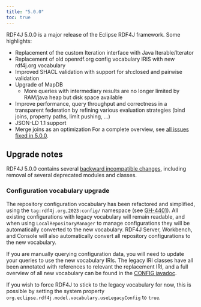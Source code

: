 ```yaml
---
title: "5.0.0"
toc: true
---
```

RDF4J 5.0.0 is a major release of the Eclipse RDF4J framework. Some highlights:

- Replacement of the custom Iteration interface with Java Iterable/Iterator
- Replacement of old openrdf.org config vocabulary IRIS with new rdf4j.org vocabulary
- Improved SHACL validation with support for sh:closed and pairwise validation
- Upgrade of MapDB
  - More queries with intermediary results are no longer limited by RAM/java heap but disk space available
- Improve performance, query throughput and correctness in a transparent federation by refining various evaluation strategies (bind joins, property paths, limit pushing, ...)
- JSON-LD 1.1 support
- Merge joins as an optimization
For a complete overview, see [all issues fixed in 5.0.0](https://github.com/eclipse/rdf4j/milestone/80?closed=1).

## Upgrade notes

RDF4J 5.0.0 contains several [backward incompatible
changes](https://github.com/eclipse/rdf4j/issues?q=is%3Aclosed+is%3Aissue+label%3A%22%E2%9B%94+Not+backwards+compatible%22+milestone%3A%225.0.0%22), including removal of several deprecated modules and classes.

### Configuration vocabulary upgrade

The repository configuration vocabulary has been refactored and simplified, using the `tag:rdf4j.org,2023:config/` namespace (see [GH-4401](https://github.com/eclipse-rdf4j/rdf4j/issues/4401)). All existing configurations with legacy vocabulary will remain readable, and when using `LocalRepositoryManager` to manage configurations they will be automatically converted to the new vocabulary. RDF4J Server, Workbench, and Console will also automatically convert all repository configurations to the new vocabulary.

If you are manually querying configuration data, you will need to update your queries to use the new vocabulary IRIs. The legacy IRI classes have all been annotated with references to relevant the replacement IRI, and a full overview of all new vocabulary can be found in the [CONFIG javadoc](/javadoc/latest/org/eclipse/rdf4j/model/vocabulary/CONFIG.html).

If you wish to force RDF4J to stick to the legacy vocabulary for now, this is possible by setting the system property `org.eclipse.rdf4j.model.vocabulary.useLegacyConfig` to `true`.

